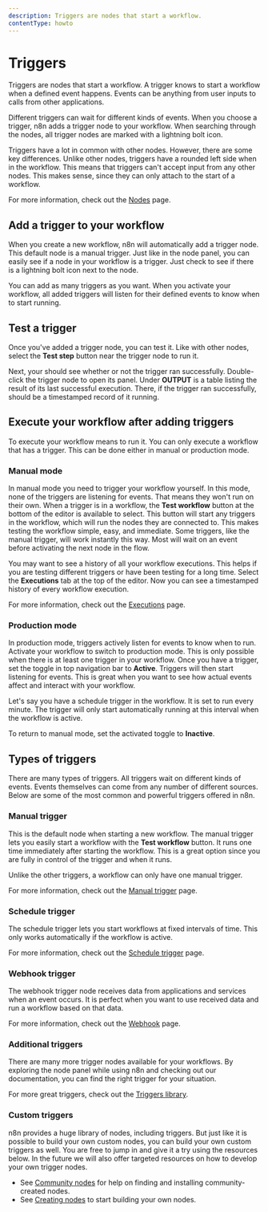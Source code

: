 ```yaml
---
description: Triggers are nodes that start a workflow.
contentType: howto
---
```


# Triggers

Triggers are nodes that start a workflow. A trigger knows to start a workflow when a defined event happens. Events can be anything from user inputs to calls from other applications.

Different triggers can wait for different kinds of events. When you choose a trigger, n8n adds a trigger node to your workflow. When searching through the nodes, all trigger nodes are marked with a lightning bolt icon.

Triggers have a lot in common with other nodes. However, there are some key differences. Unlike other nodes, triggers have a rounded left side when in the workflow. This means that triggers can't accept input from any other nodes. This makes sense, since they can only attach to the start of a workflow. 

For more information, check out the [Nodes](/workflows/components/nodes/) page.

## Add a trigger to your workflow

When you create a new workflow, n8n will automatically add a trigger node. This default node is a manual trigger. Just like in the node panel, you can easily see if a node in your workflow is a trigger. Just check to see if there is a lightning bolt icon next to the node. 

You can add as many triggers as you want. When you activate your workflow, all added triggers will listen for their defined events to know when to start running.

## Test a trigger

Once you've added a trigger node, you can test it. Like with other nodes, select the **Test step** button near the trigger node to run it. 

Next, your should see whether or not the trigger ran successfully. Double-click the trigger node to open its panel. Under **OUTPUT** is a table listing the result of its last successful execution. There, if the trigger ran successfully, should be a timestamped record of it running.   

## Execute your workflow after adding triggers
To execute your workflow means to run it. You can only execute a workflow that has a trigger. This can be done either in manual or production mode.

### Manual mode
In manual mode you need to trigger your workflow yourself. In this mode, none of the triggers are listening for events. That means they won't run on their own. When a trigger is in a workflow, the **Test workflow** button at the bottom of the editor is available to select. This button will start any triggers in the workflow, which will run the nodes they are connected to. This makes testing the workflow simple, easy, and immediate. Some triggers, like the manual trigger, will work instantly this way. Most will wait on an event before activating the next node in the flow.

You may want to see a history of all your workflow executions. This helps if you are testing different triggers or have been testing for a long time. Select the **Executions** tab at the top of the editor. Now you can see a timestamped history of every workflow execution.  

For more information, check out the [Executions](/workflows/executions/) page.

### Production mode

In production mode, triggers actively listen for events to know when to run. Activate your workflow to switch to production mode. This is only possible when there is at least one trigger in your workflow. Once you have a trigger, set the toggle in top navigation bar to **Active**. Triggers will then start listening for events. This is great when you want to see how actual events affect and interact with your workflow.

<!-- This is still awkward. -->
Let's say you have a schedule trigger in the workflow. It is set to run every minute. The trigger will only start automatically running at this interval when the workflow is active.

To return to manual mode, set the activated toggle to **Inactive**.

## Types of triggers

There are many types of triggers. All triggers wait on different kinds of events. Events themselves can come from any number of different sources. Below are some of the most common and powerful triggers offered in n8n.

### Manual trigger

This is the default node when starting a new workflow. The manual trigger lets you easily start a workflow with the **Test workflow** button. It runs one time immediately after starting the workflow. This is a great option since you are fully in control of the trigger and when it runs. 

Unlike the other triggers, a workflow can only have one manual trigger.

For more information, check out the [Manual trigger](/integrations/builtin/core-nodes/n8n-nodes-base.manualworkflowtrigger/) page.

### Schedule trigger

The schedule trigger lets you start workflows at fixed intervals of time. This only works automatically if the workflow is active.

For more information, check out the [Schedule trigger](/integrations/builtin/core-nodes/n8n-nodes-base.manualworkflowtrigger/) page.

### Webhook trigger

The webhook trigger node receives data from applications and services when an event occurs. It is perfect when you want to use received data and run a workflow based on that data.

For more information, check out the [Webhook](/integrations/builtin/core-nodes/n8n-nodes-base.webhook/) page.

### Additional triggers
There are many more trigger nodes available for your workflows. By exploring the node panel while using n8n and checking out our documentation, you can find the right trigger for your situation.

For more great triggers, check out the [Triggers library](integrations/builtin/trigger-nodes/).

### Custom triggers

n8n provides a huge library of nodes, including triggers. But just like it is possible to build your own custom nodes, you can build your own custom triggers as well. You are free to jump in and give it a try using the resources below. In the future we will also offer targeted resources on how to develop your own trigger nodes.

* See [Community nodes](/integrations/community-nodes/installation/) for help on finding and installing community-created nodes.
* See [Creating nodes](/integrations/creating-nodes/overview/) to start building your own nodes.
